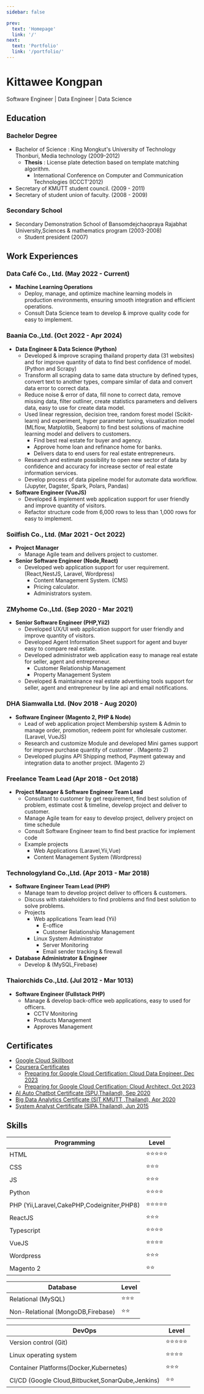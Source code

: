```yaml
---
sidebar: false

prev:
  text: 'Homepage'
  link: '/'
next:
  text: 'Portfolio'
  link: '/portfolio/'
---
```

# Kittawee Kongpan

Software Engineer | Data Engineer | Data Science

## Education

### Bachelor Degree

- Bachelor of Science : King Mongkut's University of Technology Thonburi, Media technology (2009-2012)
  - **Thesis** : License plate detection based on template matching algorithm.
    - International Conference on Computer and Communication Technologies (ICCCT’2012)
- Secretary of KMUTT student council. (2009 - 2011)
- Secretary of student union of faculty. (2008 - 2009)

### Secondary School

- Secondary Demonstration School of Bansomdejchaopraya Rajabhat University,Sciences & mathematics program (2003-2008)
  - Student president (2007)

## Work Experiences

### Data Café Co., Ltd. (May 2022 - Current)
- **Machine Learning Operations**
  - Deploy, manage, and optimize machine learning models in production environments, ensuring smooth integration and efficient operations.
  - Consult Data Science team to develop & improve quality code for easy to implement.


### Baania Co.,Ltd. (Oct 2022 - Apr 2024)

- **Data Engineer & Data Science (Python)**
  - Developed & improve scraping thailand property data (31 websites) and for improve quantity of data to find best confidence of model. (Python and Scrapy)
  - Transform all scraping data to same data structure by defined types, convert text to another types, compare similar of data and convert data error to correct data.
  - Reduce noise & error of data, fill none to correct data, remove missing data, filter outliner, create statistics parameters and delivers data, easy to use for create data model.
  - Used linear regression, decision tree, random forest model (Scikit-learn) and experiment, hyper parameter tuning, visualization model (MLflow, Matplotlib, Seaborn) to find best solutions of machine learning model and delivers to customers.
    - Find best real estate for buyer and agency.
    - Approve home loan and refinance home for banks.
    - Delivers data to end users for real estate entrepreneurs.
  - Research and estimate possibility to open new sector of data by confidence and accuracy for increase sector of real estate information services.
  - Develop process of data pipeline model for automate data workflow. (Jupyter, Dagster, Spark, Polars, Pandas)
- **Software Engineer (VueJS)**
  - Developed & implement web application support for user friendly and improve quantity of visitors.
  - Refactor structure code from 6,000 rows to less than 1,000 rows for easy to implement.

### Soilfish Co., Ltd. (Mar 2021 - Oct 2022)

- **Project Manager**
  - Manage Agile team and delivers project to customer.
- **Senior Software Engineer (Node,React)**
  - Developed web application support for user requirement.(React,NestJS, Laravel, Wordpress)
    - Content Management System. (CMS)
    - Pricing calculator.
    - Administrators system.

### ZMyhome Co.,Ltd. (Sep 2020 - Mar 2021)

- **Senior Software Engineer (PHP,Yii2)**
  - Developed UX/UI web application support for user friendly and improve quantity of visitors.
  - Developed Agent Information Sheet support for agent and buyer easy to compare real estate.
  - Developed administrator web application easy to manage real estate for seller, agent and entrepreneur.
    - Customer Relationship Management
    - Property Management System
  - Developed & maintainance real estate advertising tools support for seller, agent and entrepreneur by line api and email notifications.

### DHA Siamwalla Ltd. (Nov 2018 - Aug 2020)

- **Software Engineer (Magento 2, PHP & Node)**
  - Lead of web application project Membership system & Admin to manage order, promotion, redeem point for wholesale
  customer. (Laravel, VueJS)
  - Research and customize Module and developed Mini games support for improve purchase quantity of customer .
  (Magento 2)
  - Developed plugins API Shipping method, Payment gateway and integration data to another project. (Magento 2)

### Freelance Team Lead (Apr 2018 - Oct 2018)
- **Project Manager & Software Engineer Team Lead**
  - Consultant to customer by get requirement, find best solution of problem, estimate cost & timeline, develop project and deliver to customer.
  - Manage Agile team for easy to develop project, delivery project on time schedule
  - Consult Software Engineer team to find best practice for implement code
  - Example projects
    - Web Applications (Laravel,Yii,Vue)
    - Content Management System (Wordpress)

### Technologyland Co.,Ltd. (Apr 2013 - Mar 2018)
- **Software Engineer Team Lead (PHP)**
  - Manage team to develop project deliver to officers & customers.
  - Discuss with stakeholders to find problems and find best solution to solve problems.
  - Projects
    - Web applications Team lead (Yii)
      - E-office
      - Customer Relationship Management
    - Linux System Administrator
      - Server Monitoring
      - Email sender tracking & firewall
- **Database Administrator & Engineer**
  - Develop &  (MySQL,Firebase)

### Thaiorchids Co.,Ltd. (Jul 2012 - Mar 1013)

- **Software Engineer (Fullstack PHP)**
  - Manage & develop back-office web applications, easy to used for officers.
    - CCTV Monitoring
    - Products Management
    - Approves Management

## Certificates

- [Google Cloud Skillboot](https://www.cloudskillsboost.google/public_profiles/cdd5d465-cc8a-49ab-9368-9be21c2d8569)
- [Coursera Certificates](https://www.coursera.org/user/8ce46ab5a5f2b84264bbedb51bfac4fd)
  - [Preparing for Google Cloud Certification: Cloud Data Engineer, Dec 2023](https://www.coursera.org/account/accomplishments/specialization/RKHVBD92QSS2)
  - [Preparing for Google Cloud Certification: Cloud Architect, Oct 2023](https://www.coursera.org/account/accomplishments/specialization/945Q7YE77PTM)
- [AI Auto Chatbot Certificate (SPU,Thailand), Sep 2020](03-ai-auto-chatbot-certificate/)
- [Big Data Analytics Certificate (SIT KMUTT ,Thailand), Apr 2020](02-big-data-certificate/)
- [System Analyst  Certificate (SIPA,Thailand), Jun 2015](01-system-analyst-certificate/)

## Skills

| Programming                                | Level                          |
| ------------------------------------------ | ------------------------------ |
| HTML                                       | :star::star::star::star::star: |
| CSS                                        | :star::star::star:             |
| JS                                         | :star::star::star:             |
| Python                                     | :star::star::star::star:       |
| PHP (Yii,Laravel,CakePHP,Codeigniter,PHP8) | :star::star::star::star::star: |
| ReactJS                                    | :star::star::star:             |
| Typescript                                 | :star::star::star::star:       |
| VueJS                                      | :star::star::star::star:       |
| Wordpress                                  | :star::star::star:             |
| Magento 2                                  | :star::star:                   |

| Database                       | Level              |
| --------------------------------- | ------------------ |
| Relational (MySQL)                | :star::star::star: |
| Non-Relational (MongoDB,Firebase) | :star::star:       |

| DevOps                                           | Level                          |
| ------------------------------------------------ | ------------------------------ |
| Version control (Git)                            | :star::star::star::star::star: |
| Linux operating system                           | :star::star::star::star:       |
| Container Platforms(Docker,Kubernetes)           | :star::star::star:             |
| CI/CD (Google Cloud,Bitbucket,SonarQube,Jenkins) | :star::star:                   |
